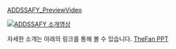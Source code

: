 [ADDSSAFY_PreviewVideo](https://www.youtube.com/watch?v=eMpkFSEKWhE)

[![ADDSSAFY 소개영상](https://img.youtube.com/vi/eMpkFSEKWhE/0.jpg)](https://www.youtube.com/watch?v=eMpkFSEKWhE)

자세한 소개는 아래의 링크를 통해 볼 수 있습니다. 
[TheFan PPT](https://docs.google.com/presentation/d/17u7ZrBPyF9OkzgLQ-hyuUgywU2t9aGWr/edit?usp=sharing&ouid=108415128869879365252&rtpof=true&sd=true)
